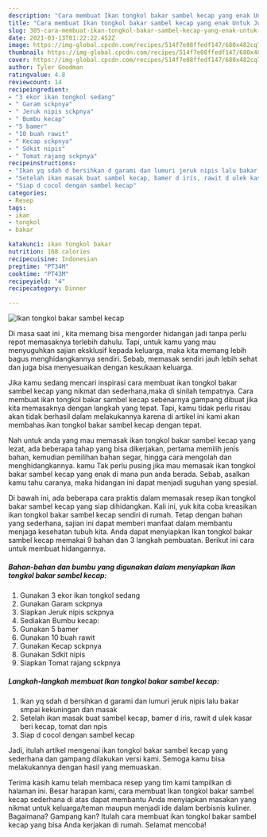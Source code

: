 ```yaml
---
description: "Cara membuat Ikan tongkol bakar sambel kecap yang enak Untuk Jualan"
title: "Cara membuat Ikan tongkol bakar sambel kecap yang enak Untuk Jualan"
slug: 305-cara-membuat-ikan-tongkol-bakar-sambel-kecap-yang-enak-untuk-jualan
date: 2021-03-13T01:22:22.452Z
image: https://img-global.cpcdn.com/recipes/514f7e08ffedf147/680x482cq70/ikan-tongkol-bakar-sambel-kecap-foto-resep-utama.jpg
thumbnail: https://img-global.cpcdn.com/recipes/514f7e08ffedf147/680x482cq70/ikan-tongkol-bakar-sambel-kecap-foto-resep-utama.jpg
cover: https://img-global.cpcdn.com/recipes/514f7e08ffedf147/680x482cq70/ikan-tongkol-bakar-sambel-kecap-foto-resep-utama.jpg
author: Tyler Goodman
ratingvalue: 4.8
reviewcount: 14
recipeingredient:
- "3 ekor ikan tongkol sedang"
- " Garam sckpnya"
- " Jeruk nipis sckpnya"
- " Bumbu kecap"
- "5 bamer"
- "10 buah rawit"
- " Kecap sckpnya"
- " Sdkit nipis"
- " Tomat rajang sckpnya"
recipeinstructions:
- "Ikan yq sdah d bersihkan d garami dan lumuri jeruk nipis lalu bakar smpai kekuningan dan masak"
- "Setelah ikan masak buat sambel kecap, bamer d iris, rawit d ulek kasar beri kecap, tomat dan npis"
- "Siap d cocol dengan sambel kecap"
categories:
- Resep
tags:
- ikan
- tongkol
- bakar

katakunci: ikan tongkol bakar 
nutrition: 168 calories
recipecuisine: Indonesian
preptime: "PT34M"
cooktime: "PT43M"
recipeyield: "4"
recipecategory: Dinner

---
```



![Ikan tongkol bakar sambel kecap](https://img-global.cpcdn.com/recipes/514f7e08ffedf147/680x482cq70/ikan-tongkol-bakar-sambel-kecap-foto-resep-utama.jpg)

Di masa  saat ini , kita memang bisa mengorder hidangan jadi tanpa perlu repot memasaknya terlebih dahulu. Tapi, untuk kamu yang mau menyuguhkan sajian eksklusif kepada keluarga, maka kita memang lebih bagus menghidangkannya sendiri. Sebab, memasak sendiri jauh lebih sehat dan juga bisa menyesuaikan dengan kesukaan keluarga.

Jika kamu sedang mencari inspirasi cara membuat ikan tongkol bakar sambel kecap yang nikmat dan sederhana,maka di sinilah tempatnya. Cara membuat ikan tongkol bakar sambel kecap  sebenarnya gampang dibuat jika kita memasaknya dengan langkah yang tepat. Tapi, kamu tidak perlu risau akan tidak berhasil dalam melakukannya 
karena di artikel ini kami akan membahas ikan tongkol bakar sambel kecap dengan tepat.  



Nah untuk anda yang mau memasak ikan tongkol bakar sambel kecap yang lezat, ada beberapa tahap yang bisa dikerjakan, pertama memilih jenis bahan, kemudian pemilihan bahan segar, hingga cara mengolah dan menghidangkannya. kamu Tak perlu pusing jika mau memasak ikan tongkol bakar sambel kecap yang enak di mana pun anda berada. Sebab, asalkan kamu  tahu caranya, maka hidangan ini dapat menjadi suguhan yang spesial.

Di bawah ini, ada beberapa cara praktis  dalam memasak resep ikan tongkol bakar sambel kecap yang siap dihidangkan. Kali ini, yuk kita coba kreasikan ikan tongkol bakar sambel kecap sendiri di rumah. Tetap dengan bahan yang sederhana, sajian ini dapat memberi manfaat dalam membantu menjaga kesehatan tubuh kita. Anda dapat menyiapkan Ikan tongkol bakar sambel kecap memakai 9 bahan dan 3 langkah pembuatan. Berikut ini cara untuk membuat hidangannya.

<!--inarticleads1-->

##### Bahan-bahan dan bumbu yang digunakan dalam menyiapkan Ikan tongkol bakar sambel kecap:

1. Gunakan 3 ekor ikan tongkol sedang
1. Gunakan  Garam sckpnya
1. Siapkan  Jeruk nipis sckpnya
1. Sediakan  Bumbu kecap:
1. Gunakan 5 bamer
1. Gunakan 10 buah rawit
1. Gunakan  Kecap sckpnya
1. Gunakan  Sdkit nipis
1. Siapkan  Tomat rajang sckpnya




<!--inarticleads2-->

##### Langkah-langkah membuat Ikan tongkol bakar sambel kecap:

1. Ikan yq sdah d bersihkan d garami dan lumuri jeruk nipis lalu bakar smpai kekuningan dan masak
1. Setelah ikan masak buat sambel kecap, bamer d iris, rawit d ulek kasar beri kecap, tomat dan npis
1. Siap d cocol dengan sambel kecap




Jadi, itulah artikel mengenai  ikan tongkol bakar sambel kecap  yang sederhana dan gampang dilakukan versi kami. Semoga kamu bisa melakukannya dengan hasil yang memuaskan. 

Terima kasih kamu telah membaca resep yang tim kami tampilkan di halaman ini. Besar harapan kami, cara membuat  Ikan tongkol bakar sambel kecap sederhana di atas dapat membantu Anda menyiapkan masakan yang nikmat untuk keluarga/teman maupun menjadi ide dalam berbisnis kuliner. Bagaimana? Gampang kan? Itulah cara membuat ikan tongkol bakar sambel kecap yang bisa Anda kerjakan di rumah. Selamat mencoba!

